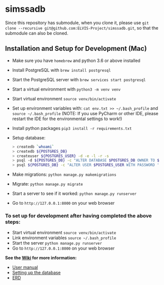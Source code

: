 # simssadb

Since this repository has submodule, when you clone it, please use `git clone --recursive git@github.com:ELVIS-Project/simssadb.git`, so that the submodule can also be cloned.

## Installation and Setup for Development (Mac)

* Make sure you have ``homebrew`` and python 3.6 or above installed
* Install PostgreSQL with ``brew install postgresql``
* Start the PostgreSQL server with ``brew services start postgresql``
* Start a virtual environment with ``python3 -m venv venv``
* Start virtual environment ``source venv/bin/activate``
* Set up environment variables with: ``cat env.txt >> ~/.bash_profile`` and ``source ~/.bash_profile`` (NOTE: If you use PyCharm or other IDE, please restart the IDE for the environmental settings to work!)
* Install python packages ``pip3 install -r requirements.txt``
* Setup database:

  ```bash
  > createdb `whoami`
  > createdb ${POSTGRES_DB}
  > createuser ${POSTGRES_USER} -d -e -l -r -s
  > psql -d ${POSTGRES_DB} -c "ALTER DATABASE $POSTGRES_DB OWNER TO $POSTGRES_USER;"
  > psql ${POSTGRES_DB} -c "ALTER USER $POSTGRES_USER WITH PASSWORD '$POSTGRES_PASSWORD';"
  ```

* Make migrations: ``python manage.py makemigrations``
* Migrate: ``python manage.py migrate``
* Start a server to see if it worked: ``python manage.py runserver``
* Go to ``http://127.0.0.1:8000`` on your web browser

### To set up for development after having completed the above steps:
* Start virtual environment ``source venv/bin/activate``
* Link environment variables ``source ~/.bash_profile``
* Start the server ``python manage.py runserver``
* Go to ``http://127.0.0.1:8000`` on your web browser

**See the [Wiki](https://github.com/ELVIS-Project/simssadb/wiki) for more information:**
- [User manual](https://github.com/ELVIS-Project/simssadb/wiki/User-Manual)
- [Setting up the database](https://github.com/ELVIS-Project/simssadb/wiki/How-to-Populate-the-Database)
- [ERD](https://github.com/ELVIS-Project/simssadb/wiki/Entity-Attributes-and-Relationships)
